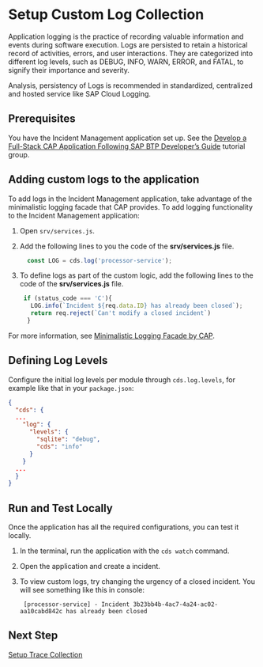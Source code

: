 
# Setup Custom Log Collection
Application logging is the practice of recording valuable information and events during software execution. Logs are persisted to retain a historical record of activities, errors, and user interactions. They are categorized into different log levels, such as DEBUG, INFO, WARN, ERROR, and FATAL, to signify their importance and severity.

Analysis, persistency of Logs is recommended in standardized, centralized and hosted service like SAP Cloud Logging.


## Prerequisites

You have the Incident Management application set up. See the [Develop a Full-Stack CAP Application Following SAP BTP Developer’s Guide](https://developers.sap.com/group.cap-application-full-stack.html) tutorial group.   

## Adding custom logs to the application

To add logs in the Incident Management application, take advantage of the minimalistic logging facade that CAP provides. To add logging functionality to the Incident Management application:

1. Open `srv/services.js`.
2. Add the following lines to you the code of the **srv/services.js** file.
   
   ```javascript
     const LOG = cds.log('processor-service');
   ```

3. To define logs as part of the custom logic, add the following lines to the code of the **srv/services.js** file.
   
   ```javascript
    if (status_code === 'C'){
      LOG.info(`Incident ${req.data.ID} has already been closed`);
      return req.reject(`Can't modify a closed incident`)
     }
   ```
For more information, see [Minimalistic Logging Facade by CAP](https://cap.cloud.sap/docs/node.js/cds-log#minimalistic-logging-facade).

## Defining Log Levels

Configure the initial log levels per module through `cds.log.levels`, for example like that in your `package.json`:
  
  ```json
  {
    "cds": {
    ...
      "log": {
        "levels": {
          "sqlite": "debug",
          "cds": "info"
        }
      }
    ...
    }
  }
  ```
## Run and Test Locally

Once the application has all the required configurations, you can test it locally. 

1. In the terminal, run the application with the `cds watch` command.
2. Open the application and create a incident. 
3. To view custom logs, try changing the urgency of a closed incident. You will see something like this in console: 
   
   ```
    [processor-service] - Incident 3b23bb4b-4ac7-4a24-ac02-aa10cabd842c has already been closed
   ```  
## Next Step  
[Setup Trace Collection](./3-implement-traces.md)

